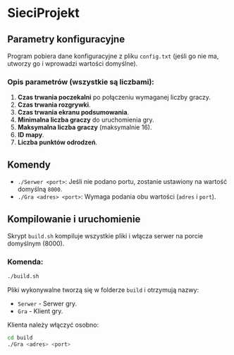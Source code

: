 # SieciProjekt

## Parametry konfiguracyjne

Program pobiera dane konfiguracyjne z pliku `config.txt` (jeśli go nie ma, utworzy go i wprowadzi wartości domyślne).

### Opis parametrów (wszystkie są liczbami):
1. **Czas trwania poczekalni** po połączeniu wymaganej liczby graczy.
2. **Czas trwania rozgrywki**.
3. **Czas trwania ekranu podsumowania**.
4. **Minimalna liczba graczy** do uruchomienia gry.
5. **Maksymalna liczba graczy** (maksymalnie 16).
6. **ID mapy**.
7. **Liczba punktów odrodzeń**.

## Komendy

- `./Serwer <port>`: Jeśli nie podano portu, zostanie ustawiony na wartość domyślną `8000`.
- `./Gra <adres> <port>`: Wymaga podania obu wartości (`adres` i `port`).

## Kompilowanie i uruchomienie

Skrypt `build.sh` kompiluje wszystkie pliki i włącza serwer na porcie domyślnym (8000).

### Komenda:
```bash
./build.sh
```

Pliki wykonywalne tworzą się w folderze `build` i otrzymują nazwy:

- `Serwer` - Serwer gry.
- `Gra` - Klient gry.

Klienta należy włączyć osobno:

```bash
cd build
./Gra <adres> <port>
```
